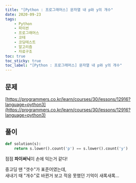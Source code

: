 ```yaml
---
title: "[Python : 프로그래머스] 문자열 내 p와 y의 개수"
date: 2020-09-23
tags:
    - Python
    - 파이썬
    - 프로그래머스
    - 코테
    - 코딩테스트
    - 알고리즘
    - 자료구조
toc: true
toc_sticky: true
toc_label: "[Python : 프로그래머스] 문자열 내 p와 y의 개수"
---
```

## 문제
[https://programmers.co.kr/learn/courses/30/lessons/12916?language=python3](https://programmers.co.kr/learn/courses/30/lessons/12916?language=python3)
## 풀이
```python
def solution(s):
    return s.lower().count('p') == s.lower().count('y')
```
점점 **파이써닉**이 손에 익는거 같다!  
  
중고딩 땐 "갯수"가 표준어였는데,  
새내기 때 "개수"로 바뀐거 보고 적응 못했던 기억이 새록새록...  